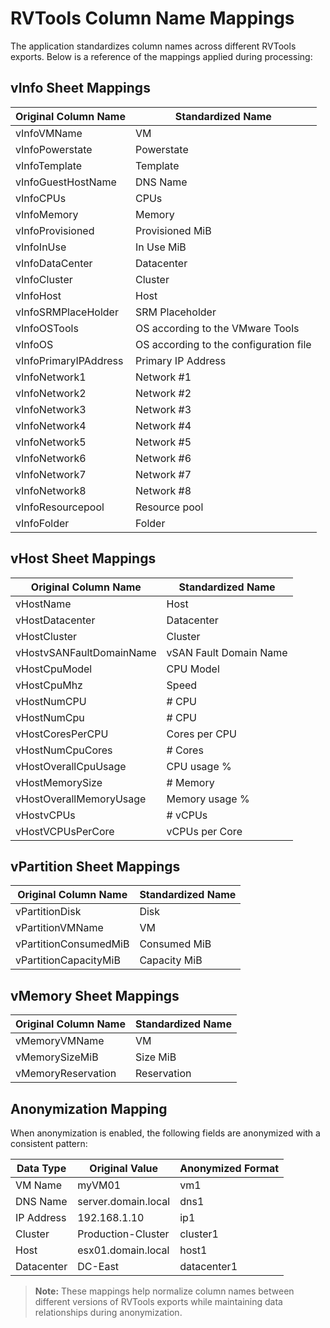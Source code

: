 # RVTools Column Name Mappings

The application standardizes column names across different RVTools exports. Below is a reference of the mappings applied during processing:

## vInfo Sheet Mappings

| Original Column Name  | Standardized Name                      |
| --------------------- | -------------------------------------- |
| vInfoVMName           | VM                                     |
| vInfoPowerstate       | Powerstate                             |
| vInfoTemplate         | Template                               |
| vInfoGuestHostName    | DNS Name                               |
| vInfoCPUs             | CPUs                                   |
| vInfoMemory           | Memory                                 |
| vInfoProvisioned      | Provisioned MiB                        |
| vInfoInUse            | In Use MiB                             |
| vInfoDataCenter       | Datacenter                             |
| vInfoCluster          | Cluster                                |
| vInfoHost             | Host                                   |
| vInfoSRMPlaceHolder   | SRM Placeholder                        |
| vInfoOSTools          | OS according to the VMware Tools       |
| vInfoOS               | OS according to the configuration file |
| vInfoPrimaryIPAddress | Primary IP Address                     |
| vInfoNetwork1         | Network #1                             |
| vInfoNetwork2         | Network #2                             |
| vInfoNetwork3         | Network #3                             |
| vInfoNetwork4         | Network #4                             |
| vInfoNetwork5         | Network #5                             |
| vInfoNetwork6         | Network #6                             |
| vInfoNetwork7         | Network #7                             |
| vInfoNetwork8         | Network #8                             |
| vInfoResourcepool     | Resource pool                          |
| vInfoFolder           | Folder                                 |

## vHost Sheet Mappings

| Original Column Name     | Standardized Name      |
| ------------------------ | ---------------------- |
| vHostName                | Host                   |
| vHostDatacenter          | Datacenter             |
| vHostCluster             | Cluster                |
| vHostvSANFaultDomainName | vSAN Fault Domain Name |
| vHostCpuModel            | CPU Model              |
| vHostCpuMhz              | Speed                  |
| vHostNumCPU              | # CPU                  |
| vHostNumCpu              | # CPU                  |
| vHostCoresPerCPU         | Cores per CPU          |
| vHostNumCpuCores         | # Cores                |
| vHostOverallCpuUsage     | CPU usage %            |
| vHostMemorySize          | # Memory               |
| vHostOverallMemoryUsage  | Memory usage %         |
| vHostvCPUs               | # vCPUs                |
| vHostVCPUsPerCore        | vCPUs per Core         |

## vPartition Sheet Mappings

| Original Column Name  | Standardized Name |
| --------------------- | ----------------- |
| vPartitionDisk        | Disk              |
| vPartitionVMName      | VM                |
| vPartitionConsumedMiB | Consumed MiB      |
| vPartitionCapacityMiB | Capacity MiB      |

## vMemory Sheet Mappings

| Original Column Name | Standardized Name |
| -------------------- | ----------------- |
| vMemoryVMName        | VM                |
| vMemorySizeMiB       | Size MiB          |
| vMemoryReservation   | Reservation       |

## Anonymization Mapping

When anonymization is enabled, the following fields are anonymized with a consistent pattern:

| Data Type  | Original Value      | Anonymized Format |
| ---------- | ------------------- | ----------------- |
| VM Name    | myVM01              | vm1               |
| DNS Name   | server.domain.local | dns1              |
| IP Address | 192.168.1.10        | ip1               |
| Cluster    | Production-Cluster  | cluster1          |
| Host       | esx01.domain.local  | host1             |
| Datacenter | DC-East             | datacenter1       |

> **Note:** These mappings help normalize column names between different versions of RVTools exports while maintaining data relationships during anonymization.
